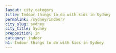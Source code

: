 ```yaml
---
layout: city_category
title: Indoor things to do with kids in Sydney
permalink: /sydney/indoor/
city_slug: sydney
city_title: Sydney
preposition: in
category: indoor
h1: Indoor things to do with kids in Sydney
---
```

